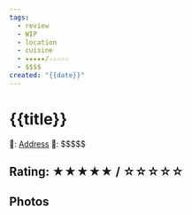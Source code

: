 ```yaml
---
tags:
  - review
  - WIP
  - location
  - cuisine
  - ★★★★★/☆☆☆☆☆
  - $$$$
created: "{{date}}"
---
```


# {{title}}

📌: [Address]()
💸: \$\$\$\$\$

## Rating: ★★★★★ / ☆☆☆☆☆

## Photos
